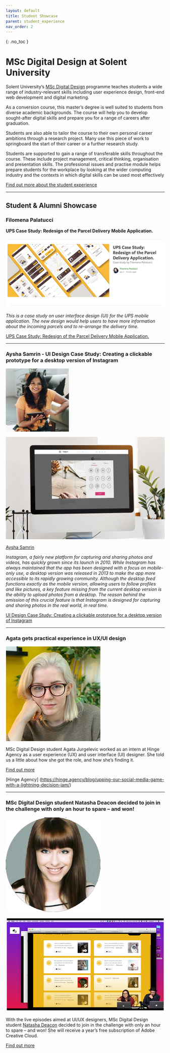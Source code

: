 ```yaml
---
layout: default
title: Student Showcase
parent: student_experience
nav_order: 2
---
```


{: .no_toc }

# MSc Digital Design at Solent University

Solent University’s [MSc Digital Design](https://www.solent.ac.uk/courses/postgraduate/digital-design-msc) programme teaches students a wide range of industry-relevant skills including user experience design, front-end web development and digital marketing.

As a conversion course, this master’s degree is well suited to students from diverse academic backgrounds. The course will help you to develop sought-after digital skills and prepare you for a range of careers after graduation.

Students are also able to tailor the course to their own personal career ambitions through a research project. Many use this piece of work to springboard the start of their career or a further research study.

Students are supported to gain a range of transferable skills throughout the course. These include project management, critical thinking, organisation and presentation skills. The professional issues and practise module helps prepare students for the workplace by looking at the wider computing industry and the contexts in which digital skills can be used most effectively

[Find out more about the student experience](https://martinsolent.github.io/Student-Experience/)

***

## Student & Alumni Showcase

### Filomena Palatucci

**UPS Case Study: Redesign of the Parcel Delivery Mobile Application.**

![](images/filo.png)


*This is a case study on user interface design (UI) for the UPS mobile application. The new design would help users to have more information about the incoming parcels and to re-arrange the delivery time.*

[UPS Case Study: Redesign of the Parcel Delivery Mobile Application.](https://medium.com/ux-ui-design-personal-portfolio/ups-case-study-redesign-of-the-parcel-delivery-application-b0fdef7d0284)

***

### Aysha Samrin - UI Design Case Study: Creating a clickable prototype for a desktop version of Instagram

![](images/1619623351894.jpg)

![](images/insta.png)

[Aysha Samrin](https://www.linkedin.com/in/aysha-samrin-designer/)

*Instagram, a fairly new platform for capturing and sharing photos and videos, has quickly grown since its launch in 2010. While Instagram has always maintained that the app has been designed with a focus on mobile-only use, a desktop version was released in 2013 to make the app more accessible to its rapidly growing community. Although the desktop feed functions exactly as the mobile version, allowing users to follow profiles and like pictures, a key feature missing from the current desktop version is the ability to upload photos from a desktop. The reason behind the omission of this crucial feature is that Instagram is designed for capturing and sharing photos in the real world, in real time.*

[UI Design Case Study: Creating a clickable prototype for a desktop version of Instagram](https://ayshasamrin.medium.com/ui-design-case-study-creating-a-clickable-prototype-for-a-desktop-version-of-instagram-4141c84485c20)

***

### Agata gets practical experience in UX/UI design

![](images/agata.jpg)

MSc Digital Design student Agata Jurgelevic worked as an intern at Hinge Agency as a user experience (UX) and user interface (UI) designer. She told us a little about how she got the role, and how she’s finding it.

[Find out more](https://www.solent.ac.uk/news/agata-gets-practical-experience-in-uxui-design)

[Hinge Agency] (https://hinge.agency/blog/upping-our-social-media-game-with-a-lightning-decision-jam/)

***

### MSc Digital Design student Natasha Deacon decided to join in the challenge with only an hour to spare – and won!

![](images/DdhjgRQU_400x400_copy.png)

![natasha-pawtastic](images/natasha-pawtastic-2.png)

With the live episodes aimed at UI/UX designers, MSc Digital Design student [Natasha Deacon](https://www.linkedin.com/in/ndeacon/) decided to join in the challenge with only an hour to spare – and won! She will receive a year’s free subscription of Adobe Creative Cloud.

[Find out more](https://www.solent.ac.uk/news/student-wins-adobe-challenge)
